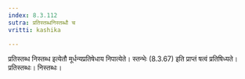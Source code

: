 ```yaml
---
index: 8.3.112
sutra: प्रतिस्तब्धनिस्तब्धौ च
vritti: kashika

---
```

प्रतिस्तब्ध निस्तब्ध इत्येतौ मूर्धन्यप्रतिषेधाय निपात्येते। स्तन्भेः (8.3.67) इति प्राप्तं षत्वं प्रतिषिध्यते। प्रतिस्तब्धः। निस्तब्धः।